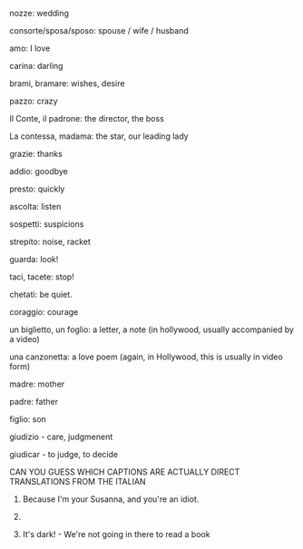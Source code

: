 
nozze:  wedding

consorte/sposa/sposo: spouse / wife / husband

amo: I love

carina: darling

brami, bramare: wishes, desire

pazzo: crazy

Il Conte, il padrone: the director, the boss

La contessa, madama: the star, our leading lady

grazie: thanks 

addio: goodbye

presto: quickly

ascolta: listen

sospetti: suspicions

strepito: noise, racket

guarda: look!

taci, tacete: stop!

chetati:  be quiet.

coraggio:  courage

un biglietto, un foglio: a letter, a note (in hollywood, usually accompanied by a video)

una canzonetta: a love poem (again, in Hollywood, this is usually in video form)

madre: mother

padre: father

figlio: son

giudizio - care, judgmenent

giudicar - to judge, to decide




CAN YOU GUESS WHICH CAPTIONS ARE ACTUALLY DIRECT TRANSLATIONS FROM THE ITALIAN

1. Because I'm your Susanna, and you're an idiot.

2. 

3. It's dark! - We're not going in there to read a book

